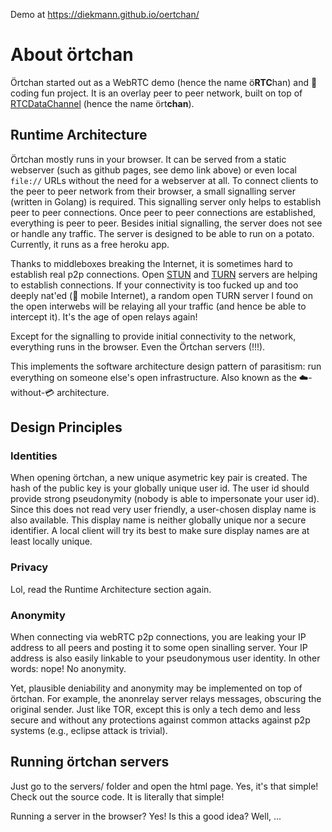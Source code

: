 Demo at https://diekmann.github.io/oertchan/

# About örtchan

Örtchan started out as a WebRTC demo (hence the name ö**RTC**han) and 💩coding fun project.
It is an overlay peer to peer network, built on top of [RTCDataChannel](https://developer.mozilla.org/en-US/docs/Web/API/RTCDataChannel) (hence the name ört**chan**).

## Runtime Architecture

Örtchan mostly runs in your browser. It can be served from a static webserver (such as github pages, see demo link above) or even local `file://` URLs without the need for a webserver at all.
To connect clients to the peer to peer network from their browser, a small signalling server (written in Golang) is required.
This signalling server only helps to establish peer to peer connections.
Once peer to peer connections are established, everything is peer to peer.
Besides initial signalling, the server does not see or handle any traffic.
The server is designed to be able to run on a potato.
Currently, it runs as a free heroku app.

Thanks to middleboxes breaking the Internet, it is sometimes hard to establish real p2p connections.
Open [STUN](https://en.wikipedia.org/wiki/STUN) and [TURN](https://en.wikipedia.org/wiki/Traversal_Using_Relays_around_NAT) servers are helping to establish connections.
If your connectivity is too fucked up and too deeply nat'ed (👋 mobile Internet), a random open TURN server I found on the open interwebs will be relaying all your traffic (and hence be able to intercept it).
It's the age of open relays again!

Except for the signalling to provide initial connectivity to the network, everything runs in the browser. Even the Örtchan servers (!!!).

This implements the software architecture design pattern of parasitism: run everything on someone else's open infrastructure. Also known as the ☁️-without-💳 architecture.


## Design Principles

### Identities

When opening örtchan, a new unique asymetric key pair is created.
The hash of the public key is your globally unique user id.
The user id should provide strong pseudonymity (nobody is able to impersonate your user id).
Since this does not read very user friendly, a user-chosen display name is also available.
This display name is neither globally unique nor a secure identifier.
A local client will try its best to make sure display names are at least locally unique.

### Privacy

Lol, read the Runtime Architecture section again.

### Anonymity

When connecting via webRTC p2p connections, you are leaking your IP address to all peers and posting it to some open sinalling server.
Your IP address is also easily linkable to your pseudonymous user identity.
In other words: nope! No anonymity.

Yet, plausible deniability and anonymity may be implemented on top of örtchan.
For example, the anonrelay server relays messages, obscuring the original sender.
Just like TOR, except this is only a tech demo and less secure and without any protections against common attacks against p2p systems (e.g., eclipse attack is trivial).

## Running örtchan servers

Just go to the servers/ folder and open the html page.
Yes, it's that simple!
Check out the source code.
It is literally that simple!

Running a server in the browser? Yes!
Is this a good idea? Well, ...



